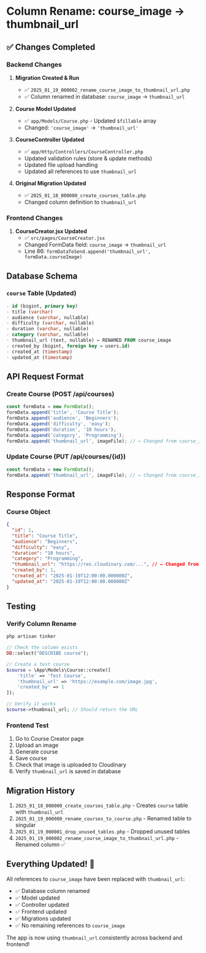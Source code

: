 # Column Rename: course_image → thumbnail_url

## ✅ Changes Completed

### Backend Changes

1. **Migration Created & Run**
   - ✅ `2025_01_19_000002_rename_course_image_to_thumbnail_url.php`
   - ✅ Column renamed in database: `course_image` → `thumbnail_url`

2. **Course Model Updated**
   - ✅ `app/Models/Course.php` - Updated `$fillable` array
   - Changed: `'course_image'` → `'thumbnail_url'`

3. **CourseController Updated**
   - ✅ `app/Http/Controllers/CourseController.php`
   - Updated validation rules (store & update methods)
   - Updated file upload handling
   - Updated all references to use `thumbnail_url`

4. **Original Migration Updated**
   - ✅ `2025_01_18_000000_create_courses_table.php`
   - Changed column definition to `thumbnail_url`

### Frontend Changes

1. **CourseCreator.jsx Updated**
   - ✅ `src/pages/CourseCreator.jsx`
   - Changed FormData field: `course_image` → `thumbnail_url`
   - Line 86: `formDataToSend.append('thumbnail_url', formData.courseImage)`

## Database Schema

### `course` Table (Updated)
```sql
- id (bigint, primary key)
- title (varchar)
- audience (varchar, nullable)
- difficulty (varchar, nullable)
- duration (varchar, nullable)
- category (varchar, nullable)
- thumbnail_url (text, nullable) ← RENAMED FROM course_image
- created_by (bigint, foreign key → users.id)
- created_at (timestamp)
- updated_at (timestamp)
```

## API Request Format

### Create Course (POST /api/courses)
```javascript
const formData = new FormData();
formData.append('title', 'Course Title');
formData.append('audience', 'Beginners');
formData.append('difficulty', 'easy');
formData.append('duration', '10 hours');
formData.append('category', 'Programming');
formData.append('thumbnail_url', imageFile); // ← Changed from course_image
```

### Update Course (PUT /api/courses/{id})
```javascript
const formData = new FormData();
formData.append('thumbnail_url', imageFile); // ← Changed from course_image
```

## Response Format

### Course Object
```json
{
  "id": 1,
  "title": "Course Title",
  "audience": "Beginners",
  "difficulty": "easy",
  "duration": "10 hours",
  "category": "Programming",
  "thumbnail_url": "https://res.cloudinary.com/...", // ← Changed from course_image
  "created_by": 1,
  "created_at": "2025-01-19T12:00:00.000000Z",
  "updated_at": "2025-01-19T12:00:00.000000Z"
}
```

## Testing

### Verify Column Rename
```bash
php artisan tinker
```

```php
// Check the column exists
DB::select("DESCRIBE course");

// Create a test course
$course = \App\Models\Course::create([
    'title' => 'Test Course',
    'thumbnail_url' => 'https://example.com/image.jpg',
    'created_by' => 1
]);

// Verify it works
$course->thumbnail_url; // Should return the URL
```

### Frontend Test
1. Go to Course Creator page
2. Upload an image
3. Generate course
4. Save course
5. Check that image is uploaded to Cloudinary
6. Verify `thumbnail_url` is saved in database

## Migration History

1. `2025_01_18_000000_create_courses_table.php` - Creates `course` table with `thumbnail_url`
2. `2025_01_19_000000_rename_courses_to_course.php` - Renamed table to singular
3. `2025_01_19_000001_drop_unused_tables.php` - Dropped unused tables
4. `2025_01_19_000002_rename_course_image_to_thumbnail_url.php` - Renamed column ✅

## Everything Updated! 🎉

All references to `course_image` have been replaced with `thumbnail_url`:
- ✅ Database column renamed
- ✅ Model updated
- ✅ Controller updated
- ✅ Frontend updated
- ✅ Migrations updated
- ✅ No remaining references to `course_image`

The app is now using `thumbnail_url` consistently across backend and frontend!

